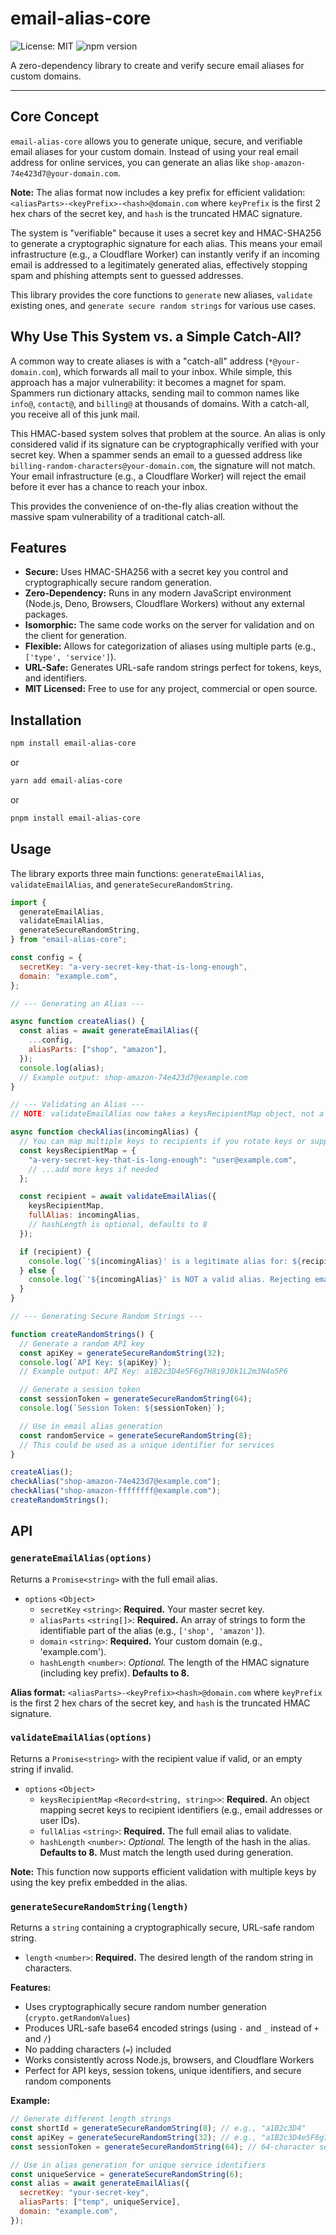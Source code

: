 # email-alias-core

![License: MIT](https://img.shields.io/badge/License-MIT-yellow.svg)
![npm version](https://img.shields.io/npm/v/email-alias-core.svg)

A zero-dependency library to create and verify secure email aliases for custom domains.

---

## Core Concept

`email-alias-core` allows you to generate unique, secure, and verifiable email aliases for your custom domain. Instead of using your real email address for online services, you can generate an alias like `shop-amazon-74e423d7@your-domain.com`.

**Note:** The alias format now includes a key prefix for efficient validation:
`<aliasParts>-<keyPrefix>-<hash>@domain.com`
where `keyPrefix` is the first 2 hex chars of the secret key, and `hash` is the truncated HMAC signature.

The system is "verifiable" because it uses a secret key and HMAC-SHA256 to generate a cryptographic signature for each alias. This means your email infrastructure (e.g., a Cloudflare Worker) can instantly verify if an incoming email is addressed to a legitimately generated alias, effectively stopping spam and phishing attempts sent to guessed addresses.

This library provides the core functions to `generate` new aliases, `validate` existing ones, and `generate secure random strings` for various use cases.

## Why Use This System vs. a Simple Catch-All?

A common way to create aliases is with a "catch-all" address (`*@your-domain.com`), which forwards all mail to your inbox. While simple, this approach has a major vulnerability: it becomes a magnet for spam. Spammers run dictionary attacks, sending mail to common names like `info@`, `contact@`, and `billing@` at thousands of domains. With a catch-all, you receive all of this junk mail.

This HMAC-based system solves that problem at the source. An alias is only considered valid if its signature can be cryptographically verified with your secret key. When a spammer sends an email to a guessed address like `billing-random-characters@your-domain.com`, the signature will not match. Your email infrastructure (e.g., a Cloudflare Worker) will reject the email before it ever has a chance to reach your inbox.

This provides the convenience of on-the-fly alias creation without the massive spam vulnerability of a traditional catch-all.

## Features

- **Secure:** Uses HMAC-SHA256 with a secret key you control and cryptographically secure random generation.
- **Zero-Dependency:** Runs in any modern JavaScript environment (Node.js, Deno, Browsers, Cloudflare Workers) without any external packages.
- **Isomorphic:** The same code works on the server for validation and on the client for generation.
- **Flexible:** Allows for categorization of aliases using multiple parts (e.g., `['type', 'service']`).
- **URL-Safe:** Generates URL-safe random strings perfect for tokens, keys, and identifiers.
- **MIT Licensed:** Free to use for any project, commercial or open source.

## Installation

```bash
npm install email-alias-core
```

or

```bash
yarn add email-alias-core
```

or

```bash
pnpm install email-alias-core
```

## Usage

The library exports three main functions: `generateEmailAlias`, `validateEmailAlias`, and `generateSecureRandomString`.

```javascript
import {
  generateEmailAlias,
  validateEmailAlias,
  generateSecureRandomString,
} from "email-alias-core";

const config = {
  secretKey: "a-very-secret-key-that-is-long-enough",
  domain: "example.com",
};

// --- Generating an Alias ---

async function createAlias() {
  const alias = await generateEmailAlias({
    ...config,
    aliasParts: ["shop", "amazon"],
  });
  console.log(alias);
  // Example output: shop-amazon-74e423d7@example.com
}

// --- Validating an Alias ---
// NOTE: validateEmailAlias now takes a keysRecipientMap object, not a single secretKey.

async function checkAlias(incomingAlias) {
  // You can map multiple keys to recipients if you rotate keys or support multiple users.
  const keysRecipientMap = {
    "a-very-secret-key-that-is-long-enough": "user@example.com",
    // ...add more keys if needed
  };

  const recipient = await validateEmailAlias({
    keysRecipientMap,
    fullAlias: incomingAlias,
    // hashLength is optional, defaults to 8
  });

  if (recipient) {
    console.log(`'${incomingAlias}' is a legitimate alias for: ${recipient}`);
  } else {
    console.log(`'${incomingAlias}' is NOT a valid alias. Rejecting email.`);
  }
}

// --- Generating Secure Random Strings ---

function createRandomStrings() {
  // Generate a random API key
  const apiKey = generateSecureRandomString(32);
  console.log(`API Key: ${apiKey}`);
  // Example output: API Key: a1B2c3D4e5F6g7H8i9J0k1L2m3N4o5P6

  // Generate a session token
  const sessionToken = generateSecureRandomString(64);
  console.log(`Session Token: ${sessionToken}`);

  // Use in email alias generation
  const randomService = generateSecureRandomString(8);
  // This could be used as a unique identifier for services
}

createAlias();
checkAlias("shop-amazon-74e423d7@example.com");
checkAlias("shop-amazon-ffffffff@example.com");
createRandomStrings();
```

## API

### `generateEmailAlias(options)`

Returns a `Promise<string>` with the full email alias.

- `options` `<Object>`
  - `secretKey` `<string>`: **Required.** Your master secret key.
  - `aliasParts` `<string[]>`: **Required.** An array of strings to form the identifiable part of the alias (e.g., `['shop', 'amazon']`).
  - `domain` `<string>`: **Required.** Your custom domain (e.g., 'example.com').
  - `hashLength` `<number>`: _Optional._ The length of the HMAC signature (including key prefix). **Defaults to 8.**

**Alias format:**
`<aliasParts>-<keyPrefix><hash>@domain.com`
where `keyPrefix` is the first 2 hex chars of the secret key, and `hash` is the truncated HMAC signature.

### `validateEmailAlias(options)`

Returns a `Promise<string>` with the recipient value if valid, or an empty string if invalid.

- `options` `<Object>`
  - `keysRecipientMap` `<Record<string, string>>`: **Required.** An object mapping secret keys to recipient identifiers (e.g., email addresses or user IDs).
  - `fullAlias` `<string>`: **Required.** The full email alias to validate.
  - `hashLength` `<number>`: _Optional._ The length of the hash in the alias. **Defaults to 8.** Must match the length used during generation.

**Note:**
This function now supports efficient validation with multiple keys by using the key prefix embedded in the alias.

### `generateSecureRandomString(length)`

Returns a `string` containing a cryptographically secure, URL-safe random string.

- `length` `<number>`: **Required.** The desired length of the random string in characters.

**Features:**

- Uses cryptographically secure random number generation (`crypto.getRandomValues`)
- Produces URL-safe base64 encoded strings (using `-` and `_` instead of `+` and `/`)
- No padding characters (`=`) included
- Works consistently across Node.js, browsers, and Cloudflare Workers
- Perfect for API keys, session tokens, unique identifiers, and secure random components

**Example:**

```javascript
// Generate different length strings
const shortId = generateSecureRandomString(8); // e.g., "a1B2c3D4"
const apiKey = generateSecureRandomString(32); // e.g., "a1B2c3D4e5F6g7H8i9J0k1L2m3N4o5P6"
const sessionToken = generateSecureRandomString(64); // 64-character secure token

// Use in alias generation for unique service identifiers
const uniqueService = generateSecureRandomString(6);
const alias = await generateEmailAlias({
  secretKey: "your-secret-key",
  aliasParts: ["temp", uniqueService],
  domain: "example.com",
});
```
